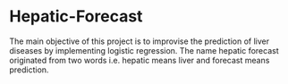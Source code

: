 # Hepatic-Forecast
The main objective of this project is to improvise the prediction of liver diseases by implementing logistic regression. The name hepatic forecast originated from two words i.e. hepatic means liver and forecast means prediction. 
